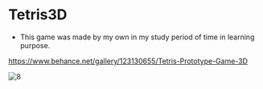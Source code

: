 # Tetris3D
- This game was made by my own in my study period of time in learning purpose.

https://www.behance.net/gallery/123130655/Tetris-Prototype-Game-3D

![8](https://user-images.githubusercontent.com/63027176/125201551-dff23c00-e299-11eb-8774-3e622981d240.PNG)

